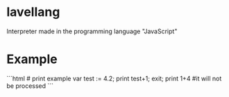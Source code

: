 # lavellang
Interpreter made in the programming language "JavaScript"
<h1>Example</h1>
```html
# print example
var test := 4.2;
print test+1;
exit;
print 1+4 #it will not be processed
```
